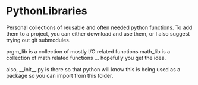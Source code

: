 # PythonLibraries
Personal collections of reusable and often needed python functions.
To add them to a project, you can either download and use them,
or I also suggest trying out git submodules.

prgm_lib is a collection of mostly I/O related functions
math_lib is a collection of math related functions
... hopefully you get the idea.

also, \_\_init\_\_.py is there so that python will know this is being used as a package so you can import from this folder.
